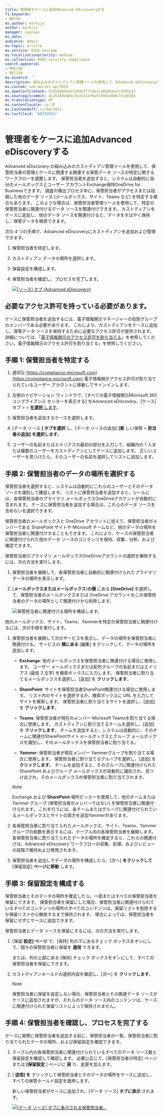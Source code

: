 ```yaml
---
title: 管理者をケースに追加Advanced eDiscoveryする
f1.keywords:
- NOCSH
ms.author: markjjo
author: markjjo
manager: laurawi
ms.date: ''
audience: Admin
ms.topic: article
ms.service: O365-seccomp
ms.localizationpriority: medium
ms.collection: M365-security-compliance
search.appverid:
- MOE150
- MET150
ms.assetid: ''
description: 組み込みのカストディアン管理ツールを使用して、Advanced eDiscoveryを調整し、関連するデータ ソースを特定する方法について説明します。
ms.custom: seo-marvel-apr2020
ms.openlocfilehash: d195690493e320407f7c9b1ca0d45da7c78955a7
ms.sourcegitcommit: dc26169e485c3a31e1af9a5f495be9db75c49760
ms.translationtype: MT
ms.contentlocale: ja-JP
ms.lasthandoff: 11/04/2021
ms.locfileid: "60753552"
---
```

# <a name="add-custodians-to-an-advanced-ediscovery-case"></a>管理者をケースに追加Advanced eDiscoveryする

Advanced eDiscovery の組み込みのカストディアン管理ツールを使用して、保管担当者の管理とケースに関連する関連する保管データ ソースの特定に関するワークフローを調整します。 保管担当者を追加すると、システムは自動的に自分のメールボックスとユーザー アカウントExchange保持OneDrive for Businessできます。 調査の検出プロセス中に、保管担当者がアクセスまたは投稿した他のデータ ソース (メールボックス、サイト、Teams など) を特定する場合もあります。 このような場合は、保管担当者管理ツールを使用して、特定の保管担当者に関連付けるデータ ソースを関連付けできます。 カストディアンをケースに追加し、他のデータ ソースを関連付けると、データをすばやく保持し、保管データを検索できます。

次の 4 つの手順で、Advanced eDiscoveryにカストディアンを追加および管理できます。

1. 保管担当者を特定します。

2. カストディアン データの場所を選択します。

3. 保留設定を構成します。

4. 保管担当者を確認し、プロセスを完了します。

   [![[ソース] タブ (Advanced eDiscovery) ](../media/AeD-Sources-Tab.png) ](../media/AeD-Sources-Tab.png#lightbox)

## <a name="make-sure-you-have-the-necessary-permissions"></a>必要なアクセス許可を持っている必要があります。

ケースに保管担当者を追加するには、電子情報開示マネージャーの役割グループのメンバーである必要があります。 これにより、カストディアンをケースに追加し、保管データ ソースを保持するために必要なアクセス許可が提供されます。 詳細については、「[電子情報開示のアクセス許可を割り当てる](get-started-with-advanced-ediscovery.md#step-2-assign-ediscovery-permissions)」を参照してください。電子情報開示のアクセス許可を割り当てる」を参照してください。

## <a name="step-1-identify-custodians"></a>手順 1: 保管担当者を特定する

1. 適切な [https://compliance.microsoft.com](https://compliance.microsoft.com) 電子情報開示アクセス許可が割り当てられているユーザー アカウントに移動してサインインします。

2. 左側のナビゲーション ウィンドウで、[すべての電子情報開示Microsoft 365 コンプライアンス センターを表示する] をAdvanced eDiscovery、[ケース] タブ  >    >  <a href="https://go.microsoft.com/fwlink/p/?linkid=2173764" target="_blank">**を選択** します</a>。

3. 保管担当者を追加するケースを選択します。

4. [データ ソース **] タブを選択** し、[データ ソースの追加] **[新** しい保管  >  **担当者の追加] を選択します**。

5. ユーザーの名前またはエイリアスの最初の部分を入力して、組織内の 1 人または複数のユーザーをカストディアンとしてケースに追加します。 正しいユーザーを見つけたら、そのユーザーの名前を選択してリストに追加します。

## <a name="step-2-choose-custodian-data-locations"></a>手順 2: 保管担当者のデータの場所を選択する

保管担当者を選択すると、システムは自動的にこれらのユーザーとそのデータ ソースを識別して確認します。 リストに保管担当者を追加すると、ツールには、各保管担当者のプライマリ メールボックスOneDriveアカウントが自動的に含まれます。 ケースに保管担当者を追加する場合は、これらのデータ ソースを含めないを選択できます。

保管担当者のメールボックスと OneDrive アカウントに加えて、保管担当者がメンバーである SharePoint サイトや Microsoft チームなど、他のデータの場所を保管担当者に関連付けすることもできます。 これにより、ケースの保管担当者に関連付けられた他のデータ ソースのコンテンツを保持、収集、分析、および確認できます。

保管担当者のプライマリ メールボックスOneDriveアカウントの選択を解除するには、次の方法を実行します。

1. 保管担当者を展開して、各保管担当者に自動的に関連付けられたプライマリ データの場所を表示します。

2. [**メールボックスまたはメールボックス**]**の横** にある **[OneDrive]** を選択して、保管担当者のメールボックスまたは OneDrive アカウントをこの保管担当者のデータの場所として関連付けから削除します。

   ![保管担当者に関連付ける場所を構成します。](../media/ConfigureCustodianLocations.png)

他のメールボックス、サイト、Teams、Yammerを特定の保管担当者に関連付けるには、次の手順を実行します。

1. 保管担当者を展開して次のサービスを表示し、データの場所を保管担当者に関連付ける。 サービスの **横にある** [編集] をクリックして、データの場所を追加します。

   - **Exchange**: 他のメールボックスを保管担当者に関連付ける場合に使用します。 ユーザー メールボックスまたは配布グループの名前またはエイリアス (最低 3 文字) を検索ボックスに入力します。 保管担当者に割り当てるメールボックスを選択し、[追加] を **クリックします**。

   - **SharePoint**: サイトを保管担当者SharePoint関連付ける場合に使用します。 リスト内のサイトを選択するか、検索ボックスに URL を入力してサイトを検索します。 保管担当者に割り当てるサイトを選択し、[追加] を **クリックします**。

   - **Teams**: 保管担当者が現在のメンバー Microsoft Teamsを割り当てる場合に使用します。 カストディアンに割り当てるチームを選択し、[追加] を **クリックします**。 チームを追加すると、システムは自動的に、そのチームに関連付SharePointサイトメールボックスとグループ メールボックスを識別し、そのメールボックスを保管担当者に割り当てる。

   - **Yammer**: 保管担当者が現在メンバー Yammerグループを割り当てる場合に使用します。 保管担当者に割り当てるグループを選択し、[追加] を **クリックします**。 チームを追加すると、そのグループに関連付けられた SharePoint およびグループ メールボックスが自動的に識別され、見つけ出され、そのメールボックスが保管担当者に割り当てされます。

   > [!NOTE]
   > Exchange および **SharePoint** 場所ピッカーを使用して、他のチームまたは Yammer グループ (保管担当者がメンバーではない) を保管担当者に関連付けられます。 これを行うには、各チームまたはグループに関連付けられているメールボックスとサイトの両方を追加Yammerがあります。

2. 各保管担当者に割り当てられたメールボックス、サイト、Teams、Yammer グループの総数を表示するには、テーブル内の各保管担当者を展開します。 各保管担当者に割り当てられたデータの場所を確定すると、これらの関連付けは、Advanced eDiscovery ワークフローの収集、処理、およびレビューの段階で維持および使用されます。

3. 保管担当者を追加してデータの場所を構成したら、[次へ] **をクリックして** [保留設定] **ページに移動** します。  

## <a name="step-3-configure-hold-settings"></a>手順 3: 保留設定を構成する

 保管担当者とそのデータの場所を確定したら、一部またはすべての保管担当者を保留にできます。 保管担当者を保留にした場合、保管担当者に関連付けられているすべてのコンテンツの場所のすべてのコンテンツは、保留リストを削除するか保留リストから解放するまで保持されます。 場合によっては、保管担当者を保留にせずにケースに追加できます。

保管担当者とデータ ソースを保留にするには、次の方法を実行します。

1. [保留 **設定] ページ** で、[保持] 列の下にあるチェック ボックスをオンにして、個々の保管担当者に保留を **適用** できます。

   または、列の上部にある [保持] チェック ボックスをオンにして、すべての保管担当者を保留にできます。

2. カストディアンホールドの選択内容を確認し、[次へ] を **クリックします**。

   > [!NOTE]
   > 保管担当者に保留を設定しない場合、保管担当者とその関連データ ソースがケースに追加されますが、それらのデータ ソース内のコンテンツは、ケースに関連付けられた保留リストによって保持されません。

## <a name="step-4-review-the-custodians-and-complete-the-process"></a>手順 4: 保管担当者を確認し、プロセスを完了する

ケースに実際に保管担当者を追加する前に、保管担当者の一覧、保管担当者に割り当てられたデータの場所、および保留設定を確認できます。

1. テーブル内の各保管担当者に関連付けられているすべてのデータ ソース数と保留設定を確認して確認します。 必要に応じて、[保管担当者の特定] ページまたは **[保留設定** ] ページに **戻** り、変更を加えます。

2. [ **送信] を** クリックして保管担当者とそのデータの場所をケースに追加し、すべての保管ホールド設定を適用します。

   新しい保管担当者がケースに追加され、[データ ソース] **タブに表示** されます。

   [![[データ ソース] タブに表示される保管担当者。 ](../media/DataSourcesTab.png) ](../media/DataSourcesTab.png#lightbox)
